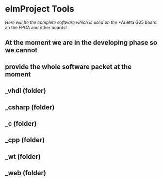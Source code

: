 # elmProject Tools

*Here will be the complete software which is used on the*
*Arietta G25 board an the FPGA and other boards!

## At the moment we are in the developing phase so we cannot
## provide the whole software packet at the moment

## _vhdl (folder)
## _csharp (folder)
## _c (folder)
## _cpp (folder)
## _wt (folder)
## _web (folder)